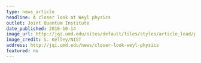 ```yaml
---
type: news_article
headline: A closer look at Weyl physics
outlet: Joint Quantum Institute
date_published: 2016-10-14
image_url: http://jqi.umd.edu/sites/default/files/styles/article_lead/public/images/ortho_close_cs1.jpg?itok=vc6cLpyC
image_credit: S. Kelley/NIST
address: http://jqi.umd.edu/news/closer-look-weyl-physics
featured: no
---
```

